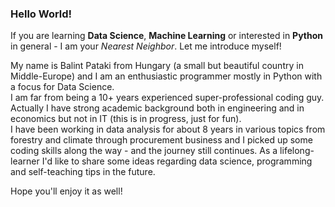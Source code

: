 ### Hello World!

If you are learning **Data Science**, **Machine Learning** or interested in **Python** in general - I am your *Nearest Neighbor*. Let me introduce myself!  
  
My name is Balint Pataki from Hungary (a small but beautiful country in Middle-Europe) and I am an enthusiastic programmer mostly in Python with a focus for Data Science.  
I am far from being a 10+ years experienced super-professional coding guy. Actually I have strong academic background both in engineering and in economics but not in IT (this is in progress, just for fun).  
I have been working in data analysis for about 8 years in various topics from forestry and climate through procurement business and I picked up some coding skills along the way - and the journey still continues. As a lifelong-learner I'd like to share some ideas regarding data science, programming and self-teaching tips in the future.  
  
Hope you'll enjoy it as well!
